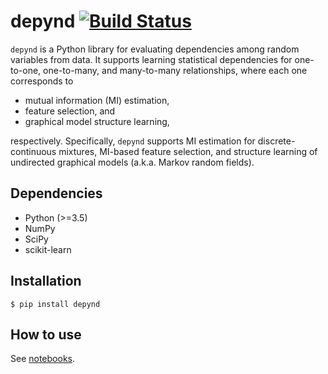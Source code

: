 # depynd [![Build Status](https://travis-ci.com/y-takashina/depynd.svg?branch=master)](https://travis-ci.com/y-takashina/depynd)

`depynd` is a Python library for evaluating dependencies among random variables from data. It supports learning
statistical dependencies for one-to-one, one-to-many, and many-to-many relationships, where each one corresponds to

- mutual information (MI) estimation,
- feature selection, and
- graphical model structure learning,

respectively. Specifically, `depynd` supports MI estimation for discrete-continuous mixtures, MI-based feature selection, and
structure learning of undirected graphical models (a.k.a. Markov random fields).

## Dependencies
- Python (>=3.5)
- NumPy
- SciPy
- scikit-learn

## Installation
```
$ pip install depynd
```

## How to use
See [notebooks](https://github.com/y-takashina/depynd/tree/master/notebooks).
